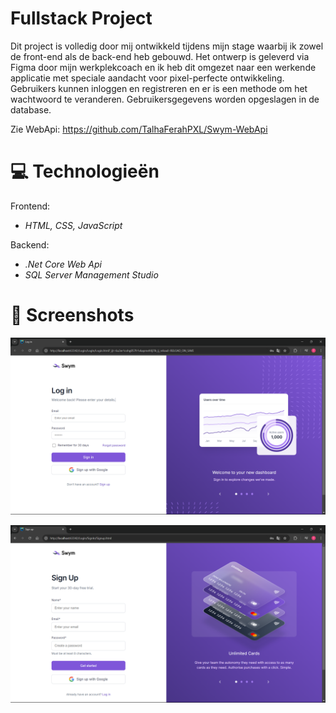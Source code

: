# Fullstack Project 

Dit project is volledig door mij ontwikkeld tijdens mijn stage waarbij ik zowel de front-end als de back-end heb gebouwd. Het ontwerp is geleverd via Figma door mijn werkplekcoach en ik heb dit omgezet naar een werkende applicatie met speciale aandacht voor pixel-perfecte ontwikkeling. Gebruikers kunnen inloggen en registreren en er is een methode om het wachtwoord te veranderen. 
Gebruikersgegevens worden opgeslagen in de database.

Zie WebApi: https://github.com/TalhaFerahPXL/Swym-WebApi

# 💻 Technologieën

Frontend: 
* *HTML, CSS, JavaScript*

Backend:
 * *.Net Core Web Api*
 * *SQL Server Management Studio*


# 📸 Screenshots
<p align="center"><img src="Login.png" width="800"></p>
<p align="center"><img src="Register.png" width="800"></p>


